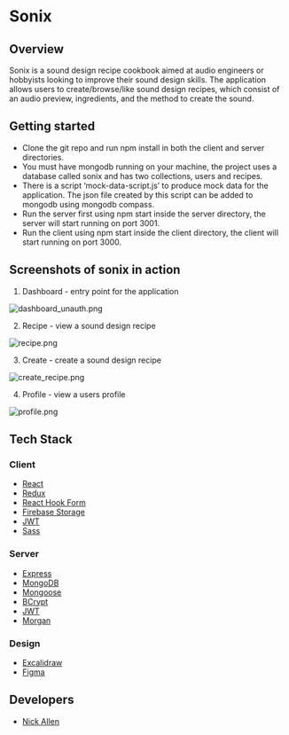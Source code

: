 # Sonix


## Overview

Sonix is a sound design recipe cookbook aimed at audio engineers or hobbyists looking to improve their sound design skills.
The application allows users to create/browse/like sound design recipes, which consist of an audio preview, ingredients, and the method to create the sound.

## Getting started

* Clone the git repo and run npm install in both the client and server directories.
* You must have mongodb running on your machine, the project uses a database called sonix and has two collections, users and recipes.
* There is a script ‘mock-data-script.js’ to produce mock data for the application. The json file created by this script can be added to mongodb using mongodb compass.
* Run the server first using npm start inside the server directory, the server will start running on port 3001.
* Run the client using npm start inside the client directory, the client will start running on port 3000.


## Screenshots of sonix in action

1. Dashboard - entry point for the application

![dashboard_unauth.png](./readme-img/dashboard_unauth.png)

2. Recipe - view a sound design recipe
    
![recipe.png](./readme-img/recipe.png)
    

3. Create - create a sound design recipe
    
![create_recipe.png](./readme-img/create_recipe.png)
    

4. Profile - view a users profile
    
![profile.png](./readme-img/profile.png)
    

## Tech Stack
### Client
* [React](https://reactjs.org/) 
* [Redux](https://redux.js.org/) 
* [React Hook Form](https://react-hook-form.com/)
* [Firebase Storage](https://firebase.google.com/docs/storage) 
* [JWT](https://jwt.io/)
* [Sass](https://sass-lang.com/)

### Server
* [Express](https://expressjs.com/)
* [MongoDB](https://www.mongodb.com/)
* [Mongoose](https://mongoosejs.com/)
* [BCrypt](https://github.com/kelektiv/node.bcrypt.js)
* [JWT](https://jwt.io/)
* [Morgan](https://expressjs.com/en/resources/middleware/morgan.html)

### Design
* [Excalidraw](https://excalidraw.com/)
* [Figma](https://www.figma.com/)


## Developers
* [Nick Allen](https://github.com/nicallennn)



